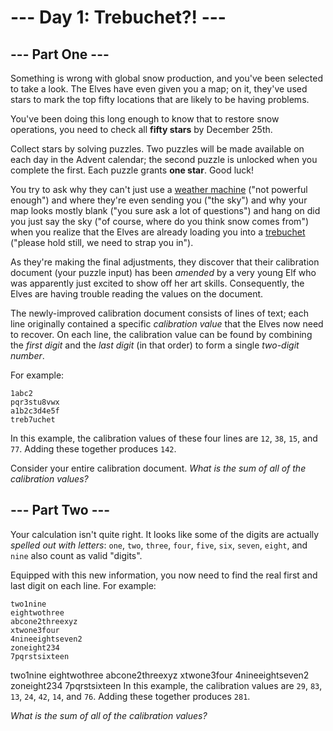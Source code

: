 # --- Day 1: Trebuchet?! ---

## --- Part One ---

Something is wrong with global snow production, and you've been selected to take a look. The Elves
have even given you a map; on it, they've used stars to mark the top fifty locations that are likely
to be having problems.

You've been doing this long enough to know that to restore snow operations, you need to check all
**fifty stars** by December 25th.

Collect stars by solving puzzles. Two puzzles will be made available on each day in the Advent
calendar; the second puzzle is unlocked when you complete the first. Each puzzle grants **one
star**. Good luck!

You try to ask why they can't just use a [weather machine](https://adventofcode.com/2015/day/1)
("not powerful enough") and where they're even sending you ("the sky") and why your map looks mostly
blank ("you sure ask a lot of questions") and hang on did you just say the sky ("of course, where do
you think snow comes from") when you realize that the Elves are already loading you into a
[trebuchet](https://en.wikipedia.org/wiki/Trebuchet) ("please hold still, we need to strap you in").

As they're making the final adjustments, they discover that their calibration document (your puzzle
input) has been _amended_ by a very young Elf who was apparently just excited to show off her art
skills. Consequently, the Elves are having trouble reading the values on the document.

The newly-improved calibration document consists of lines of text; each line originally contained a
specific _calibration value_ that the Elves now need to recover. On each line, the calibration value
can be found by combining the _first digit_ and the _last digit_ (in that order) to form a single
_two-digit number_.

For example:

```
1abc2
pqr3stu8vwx
a1b2c3d4e5f
treb7uchet
```

In this example, the calibration values of these four lines are `12`, `38`, `15`, and `77`. Adding
these together produces `142`.

Consider your entire calibration document. _What is the sum of all of the calibration values?_

## --- Part Two ---

Your calculation isn't quite right. It looks like some of the digits are actually _spelled out with
letters_: `one`, `two`, `three`, `four`, `five`, `six`, `seven`, `eight`, and `nine` also count as
valid "digits".

Equipped with this new information, you now need to find the real first and last digit on each line.
For example:

```
two1nine
eightwothree
abcone2threexyz
xtwone3four
4nineeightseven2
zoneight234
7pqrstsixteen
```

two1nine eightwothree abcone2threexyz xtwone3four 4nineeightseven2 zoneight234 7pqrstsixteen In this
example, the calibration values are `29`, `83`, `13`, `24`, `42`, `14`, and `76`. Adding these
together produces `281`.

_What is the sum of all of the calibration values?_
